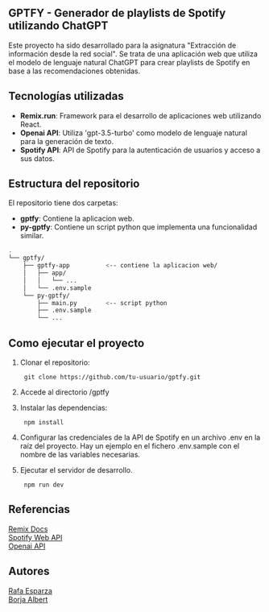 ## GPTFY - Generador de playlists de Spotify utilizando ChatGPT
Este proyecto ha sido desarrollado para la asignatura "Extracción de información desde la red social". Se trata de una aplicación web que utiliza el modelo de lenguaje natural ChatGPT para crear playlists de Spotify en base a las recomendaciones obtenidas.


## Tecnologías utilizadas
- **Remix.run**: Framework para el desarrollo de aplicaciones web utilizando React.
- **Openai API**: Utiliza 'gpt-3.5-turbo' como modelo de lenguaje natural para la generación de texto.
- **Spotify API**: API de Spotify para la autenticación de usuarios y acceso a sus datos.


## Estructura del repositorio
El repositorio tiene dos carpetas:    
- **gptfy**: Contiene la aplicacion web.    
- **py-gptfy**: Contiene un script python que implementa una funcionalidad similar.    
```bash
.
└── gptfy/
    ├── gptfy-app          <-- contiene la aplicacion web/
    │   ├── app/
    │   │   └── ...
    │   └── .env.sample
    └── py-gptfy/
        ├── main.py        <-- script python 
        ├── .env.sample
        └── ...
``` 

## Como ejecutar el proyecto
1. Clonar el repositorio:

        git clone https://github.com/tu-usuario/gptfy.git
2. Accede al directorio /gptfy 
3. Instalar las dependencias:

        npm install
4. Configurar las credenciales de la API de Spotify en un archivo .env en la raíz del proyecto. Hay un ejemplo en el fichero .env.sample con el nombre de las variables necesarias.
5. Ejecutar el servidor de desarrollo.

        npm run dev


## Referencias
[Remix Docs](https://remix.run/docs)   
[Spotify Web API](https://developer.spotify.com/documentation/web-api)   
[Openai API](https://platform.openai.com/docs/api-reference)   


## Autores
[Rafa Esparza](https://github.com/fytta)    
[Borja Albert](https://github.com/bgramaje)    
